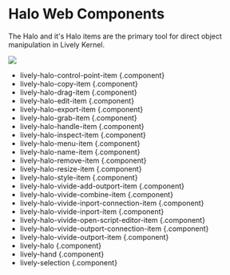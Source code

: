 <link rel="stylesheet" type="text/css" href="../index-style.css"  />

<style>
li.component {
  height: 50px;
}
</style>

# Halo Web Components


The Halo and it's Halo items are the primary tool for direct object manipulation in Lively Kernel.


![](../../../doc/figures/halo.drawio)

<script>
    import ComponentCreator from "src/client/morphic/component-creator.js"
  var container  = lively.query(this, "lively-container")
  if(!container) throw new Error("Not inside lively container?");
  ComponentCreator.createUI(container)
</script>
  


 - lively-halo-control-point-item  {.component}
 - lively-halo-copy-item  {.component}
 - lively-halo-drag-item  {.component}
 - lively-halo-edit-item  {.component}
 - lively-halo-export-item  {.component}
 - lively-halo-grab-item  {.component}
 - lively-halo-handle-item  {.component}
 - lively-halo-inspect-item  {.component}
 - lively-halo-menu-item  {.component}
 - lively-halo-name-item  {.component}
 - lively-halo-remove-item  {.component}
 - lively-halo-resize-item  {.component}
 - lively-halo-style-item  {.component}
 - lively-halo-vivide-add-outport-item  {.component}
 - lively-halo-vivide-combine-item  {.component}
 - lively-halo-vivide-inport-connection-item  {.component}
 - lively-halo-vivide-inport-item  {.component}
 - lively-halo-vivide-open-script-editor-item  {.component}
 - lively-halo-vivide-outport-connection-item  {.component}
 - lively-halo-vivide-outport-item  {.component}
 - lively-halo  {.component}
 - lively-hand  {.component}
 - lively-selection  {.component}
  
<script>
  var context = lively.query(this, "lively-markdown").shadowRoot
  ComponentCreator.updateComponentsUI(container, context)
</script>